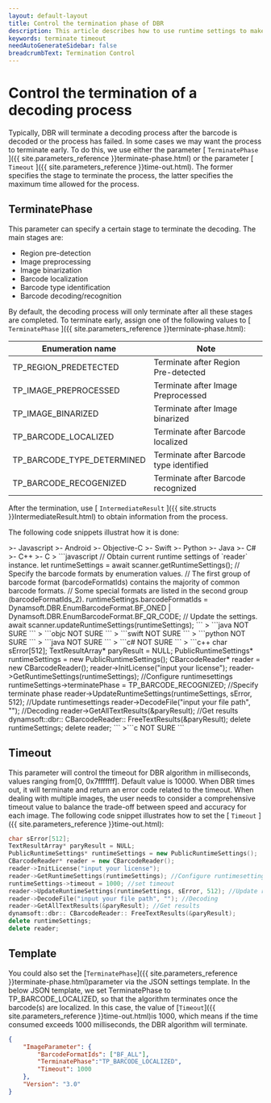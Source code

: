 ```yaml
---   
layout: default-layout
title: Control the termination phase of DBR
description: This article describes how to use runtime settings to make DBR terminate at a certain stage.
keywords: terminate timeout
needAutoGenerateSidebar: false
breadcrumbText: Termination Control
---
```


# Control the termination of a decoding process

Typically, DBR will terminate a decoding process after the barcode is decoded or the process has failed. In some cases we may want the process to terminate early. To do this, we use either the parameter [ `TerminatePhase` ]({{ site.parameters_reference }}terminate-phase.html) or the parameter [ `Timeout` ]({{ site.parameters_reference }}time-out.html). The former specifies the stage to terminate the process, the latter specifies the maximum time allowed for the process.

## TerminatePhase

This parameter can specify a certain stage to terminate the decoding. The main stages are:

* Region pre-detection
* Image preprocessing
* Image binarization
* Barcode localization
* Barcode type identification
* Barcode decoding/recognition  

By default, the decoding process will only terminate after all these stages are completed. To terminate early, assign one of the following values to [ `TerminatePhase` ]({{ site.parameters_reference }}terminate-phase.html):

|Enumeration name|Note|
|---|----|
|TP_REGION_PREDETECTED|Terminate after Region Pre-detected|
|TP_IMAGE_PREPROCESSED|Terminate after Image Preprocessed|
|TP_IMAGE_BINARIZED|Terminate after Image binarized|
|TP_BARCODE_LOCALIZED|Terminate after Barcode localized|
|TP_BARCODE_TYPE_DETERMINED|Terminate after Barcode type identified|
|TP_BARCODE_RECOGENIZED|Terminate after Barcode recognized |

After the termination, use [ `IntermediateResult` ]({{ site.structs }}IntermediateResult.html) to obtain information from the process.

The following code snippets illustrat how it is done:

<div class="sample-code-prefix template2"></div>
   >- Javascript
   >- Android
   >- Objective-C
   >- Swift
   >- Python
   >- Java
   >- C#
   >- C++
   >- C
>
```javascript
// Obtain current runtime settings of `reader` instance.
let runtimeSettings = await scanner.getRuntimeSettings();
// Specify the barcode formats by enumeration values.
// The first group of barcode format (barcodeFormatIds) contains the majority of common barcode formats.
// Some special formats are listed in the second group (barcodeFormatIds_2).
runtimeSettings.barcodeFormatIds = Dynamsoft.DBR.EnumBarcodeFormat.BF_ONED | Dynamsoft.DBR.EnumBarcodeFormat.BF_QR_CODE;
// Update the settings.
await scanner.updateRuntimeSettings(runtimeSettings);
```
>
```java
NOT SURE
```
>
```objc
NOT SURE
```
>
```swift
NOT SURE
```
>
```python
NOT SURE
```
>
```java
NOT SURE
```
>
```c#
NOT SURE
```
>
```c++
char sError[512];
TextResultArray* paryResult = NULL;
PublicRuntimeSettings* runtimeSettings = new PublicRuntimeSettings();
CBarcodeReader* reader = new CBarcodeReader();
reader->InitLicense("input your license");
reader->GetRuntimeSettings(runtimeSettings); //Configure runtimesettings  
runtimeSettings->terminatePhase = TP_BARCODE_RECOGNIZED; //Specify terminate phase
reader->UpdateRuntimeSettings(runtimeSettings, sError, 512); //Update runtimesettings  
reader->DecodeFile("input your file path", ""); //Decoding
reader->GetAllTextResults(&paryResult); //Get results  
dynamsoft::dbr:: CBarcodeReader:: FreeTextResults(&paryResult);
delete runtimeSettings;
delete reader;
```
>```c
NOT SURE
```

## Timeout

This parameter will control the timeout for DBR algorithm in milliseconds, values ranging from[0, 0x7fffffff]. Default value is 10000. When DBR times out, it will terminate and return an error code related to the timeout. When dealing with multiple images, the user needs to consider a comprehensive timeout value to balance the trade-off between speed and accuracy for each image. The following code snippet illustrates how to set the [ `Timeout` ]({{ site.parameters_reference }}time-out.html):

```c++
char sError[512]; 
TextResultArray* paryResult = NULL; 
PublicRuntimeSettings* runtimeSettings = new PublicRuntimeSettings(); 
CBarcodeReader* reader = new CBarcodeReader(); 
reader->InitLicense("input your license"); 
reader->GetRuntimeSettings(runtimeSettings); //Configure runtimesettings   
runtimeSettings->timeout = 1000; //set timeout
reader->UpdateRuntimeSettings(runtimeSettings, sError, 512); //Update runtimesettings     
reader->DecodeFile("input your file path", ""); //Decoding  
reader->GetAllTextResults(&paryResult); //Get results     
dynamsoft::dbr:: CBarcodeReader:: FreeTextResults(&paryResult); 
delete runtimeSettings; 
delete reader; 

```

## Template

You could also set the [`TerminatePhase`]({{ site.parameters_reference }}terminate-phase.html)parameter via the JSON settings template. In the below JSON template, we set TerminatePhase to TP_BARCODE_LOCALIZED, so that the algorithm terminates once the barcode(s) are localized. In this case, the value of [`Timeout`]({{ site.parameters_reference }}time-out.html)is 1000, which means if the time consumed exceeds 1000 milliseconds, the DBR algorithm will terminate.
```json
{
    "ImageParameter": {
        "BarcodeFormatIds": ["BF_ALL"],
        "TerminatePhase":"TP_BARCODE_LOCALIZED",
        "Timeout": 1000
    },
    "Version": "3.0"
}
```
